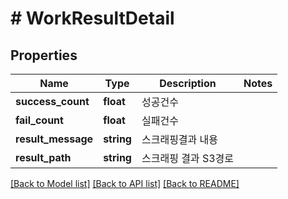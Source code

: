 # # WorkResultDetail

## Properties

Name | Type | Description | Notes
------------ | ------------- | ------------- | -------------
**success_count** | **float** | 성공건수 |
**fail_count** | **float** | 실패건수 |
**result_message** | **string** | 스크래핑결과 내용 |
**result_path** | **string** | 스크래핑 결과 S3경로 |

[[Back to Model list]](../../README.md#models) [[Back to API list]](../../README.md#endpoints) [[Back to README]](../../README.md)
